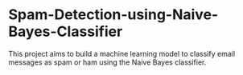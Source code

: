 # Spam-Detection-using-Naive-Bayes-Classifier
This project aims to build a machine learning model to classify email messages as spam or ham using the Naive Bayes classifier.
